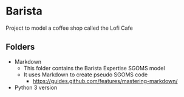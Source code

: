 # Barista
Project to model a coffee shop called the Lofi Cafe
## Folders
* Markdown
  * This folder contains the Barista Expertise SGOMS model 
  * It uses Markdown to create pseudo SGOMS code
    * https://guides.github.com/features/mastering-markdown/
* Python 3 version


